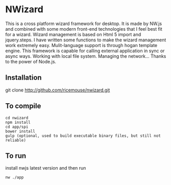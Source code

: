 # NWizard
This is a cross platform wizard framework for desktop. It is made by NW.js and combined with some modern front-end technologies that I feel best fit for a wizard. 
Wizard management is based on Html 5 import and jquery.steps. I have written some functions to make the wizard management work extremely easy.
Mulit-language support is through hogan template engine.
This framework is capable for calling external application in sync or async ways. Working with local file system. Managing the network... Thanks to the power of Node.js.

## Installation
git clone http://github.com/ricemouse/nwizard.git

## To compile

```
cd nwizard
npm install
cd app/spi
bower install
gulp (optional, used to build executable binary files, but still not reliable)
```
## To run
install nwjs latest version
and then run
```
nw ./app
```